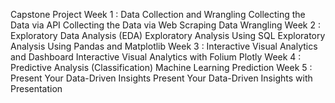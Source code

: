 Capstone Project
Week 1 : Data Collection and Wrangling
Collecting the Data via API
Collecting the Data via Web Scraping
Data Wrangling
Week 2 : Exploratory Data Analysis (EDA)
Exploratory Analysis Using SQL
Exploratory Analysis Using Pandas and Matplotlib
Week 3 : Interactive Visual Analytics and Dashboard
Interactive Visual Analytics with Folium
Plotly
Week 4 : Predictive Analysis (Classification)
Machine Learning Prediction
Week 5 : Present Your Data-Driven Insights
Present Your Data-Driven Insights with Presentation